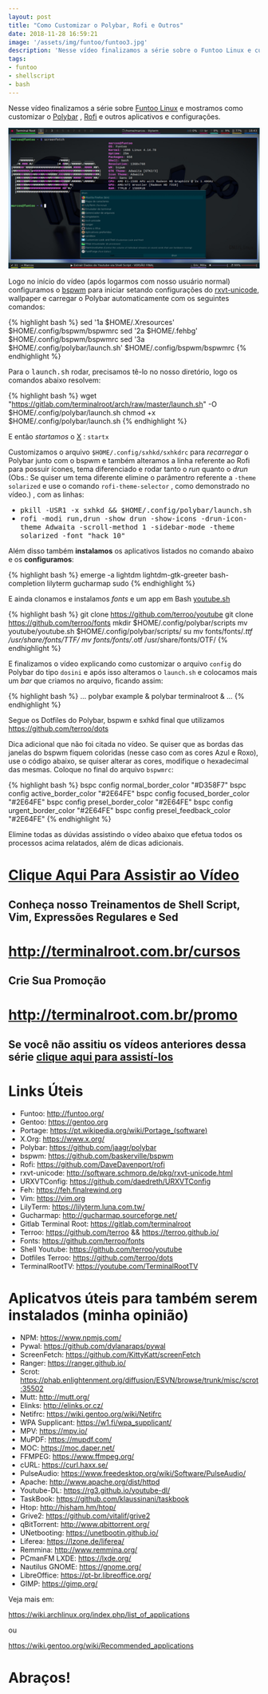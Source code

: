 ```yaml
---
layout: post
title: "Como Customizar o Polybar, Rofi e Outros"
date: 2018-11-28 16:59:21
image: '/assets/img/funtoo/funtoo3.jpg'
description: 'Nesse vídeo finalizamos a série sobre o Funtoo Linux e customizamos e configuramos aplicativos.'
tags:
- funtoo
- shellscript
- bash
---
```


Nesse vídeo finalizamos a série sobre [Funtoo Linux](http://bit.ly/play-list-funtoo) e mostramos como customizar o [Polybar](https://github.com/jaagr/polybar) , [Rofi](https://github.com/DaveDavenport/rofi) e outros aplicativos e configurações.

![Como Customizar o Polybar, Rofi e Outros](/assets/img/funtoo/funtoo3.jpg "Como Customizar o Polybar, Rofi e Outros")

Logo no início do vídeo (após logarmos com nosso usuário normal) configuramos o [bspwm](https://github.com/baskerville/bspwm) para iniciar setando configurações do [rxvt-unicode](http://software.schmorp.de/pkg/rxvt-unicode.html), wallpaper e carregar o Polybar automaticamente com os seguintes comandos:

{% highlight bash %}
sed '1a $HOME/.Xresources' $HOME/.config/bspwm/bspwmrc
sed '2a $HOME/.fehbg' $HOME/.config/bspwm/bspwmrc
sed '3a $HOME/.config/polybar/launch.sh' $HOME/.config/bspwm/bspwmrc
{% endhighlight %}

Para o <kbd>launch.sh</kbd> rodar, precisamos tê-lo no nosso diretório, logo os comandos abaixo resolvem:

{% highlight bash %}
wget "https://gitlab.com/terminalroot/arch/raw/master/launch.sh" -O $HOME/.config/polybar/launch.sh
chmod +x $HOME/.config/polybar/launch.sh
{% endhighlight %}

E então *startamos* o [X](https://www.x.org/) : `startx`

Customizamos o arquivo `$HOME/.config/sxhkd/sxhkdrc` para *recarregar* o Polybar junto com o bspwm e também alteramos a linha referente ao Rofi para possuir ícones, tema diferenciado e rodar tanto o *run* quanto o *drun* (Obs.: Se quiser um tema diferente elimine o parâmentro referente a `-theme solarized` e use o comando `rofi-theme-selector` , como demonstrado no vídeo.) , com as linhas:

+ <kbd>pkill -USR1 -x sxhkd && $HOME/.config/polybar/launch.sh</kbd>
+ <kbd>rofi -modi run,drun -show drun -show-icons -drun-icon-theme Adwaita -scroll-method 1 -sidebar-mode -theme solarized -font "hack 10"</kbd>

Além disso também **instalamos** os aplicativos listados no comando abaixo e os **configuramos**:

{% highlight bash %}
emerge -a lightdm lightdm-gtk-greeter bash-completion lilyterm gucharmap sudo
{% endhighlight %}

E ainda clonamos e instalamos *fonts* e um app em Bash [youtube.sh](youtube.sh)

{% highlight bash %}
git clone https://github.com/terroo/youtube
git clone https://github.com/terroo/fonts
mkdir $HOME/.config/polybar/scripts
mv youtube/youtube.sh $HOME/.config/polybar/scripts/
su
mv fonts/fonts/*.ttf /usr/share/fonts/TTF/
mv fonts/fonts/*.otf /usr/share/fonts/OTF/
{% endhighlight %}

E finalizamos o vídeo explicando como customizar o arquivo `config` do Polybar do tipo `dosini` e após isso alteramos o `launch.sh` e colocamos mais um *bar* que criamos no arquivo, ficando assim:

{% highlight bash %}
...
polybar example &
polybar terminalroot &
...
{% endhighlight %}

Segue os Dotfiles do Polybar, bspwm e sxhkd final que utilizamos <https://github.com/terroo/dots>

Dica adicional que não foi citada no vídeo. Se quiser que as bordas das janelas do bspwm fiquem coloridas (nesse caso com as cores Azul e Roxo), use o código abaixo, se quiser alterar as cores, modifique o hexadecimal das mesmas. Coloque no final do arquivo `bspwmrc`:

{% highlight bash %}
bspc config normal_border_color "#D358F7"
bspc config active_border_color "#2E64FE"
bspc config focused_border_color "#2E64FE"
bspc config presel_border_color "#2E64FE"
bspc config urgent_border_color "#2E64FE"
bspc config presel_feedback_color "#2E64FE"
{% endhighlight %}

Elimine todas as dúvidas assistindo o vídeo abaixo que efetua todos os processos acima relatados, além de dicas adicionais.

# [Clique Aqui Para Assistir ao Vídeo](https://youtu.be/vAfJr9AddAQ)

## Conheça nosso Treinamentos de Shell Script, Vim, Expressões Regulares e Sed
# <http://terminalroot.com.br/cursos>

## Crie Sua Promoção
# <http://terminalroot.com.br/promo>

## Se você não assitiu os vídeos anteriores dessa série [clique aqui para assistí-los](http://bit.ly/play-list-funtoo)

# Links Úteis

+ Funtoo: <http://funtoo.org/>
+ Gentoo: <https://gentoo.org>
+ Portage: <https://pt.wikipedia.org/wiki/Portage_(software)>
+ X.Org: <https://www.x.org/>
+ Polybar: <https://github.com/jaagr/polybar>
+ bspwm: <https://github.com/baskerville/bspwm>
+ Rofi: <https://github.com/DaveDavenport/rofi>
+ rxvt-unicode: <http://software.schmorp.de/pkg/rxvt-unicode.html>
+ URXVTConfig: <https://github.com/daedreth/URXVTConfig>
+ Feh: <https://feh.finalrewind.org>
+ Vim: <https://vim.org>
+ LilyTerm: <https://lilyterm.luna.com.tw/>
+ Gucharmap: <http://gucharmap.sourceforge.net/>
+ Gitlab Terminal Root: <https://gitlab.com/terminalroot>
+ Terroo: <https://github.com/terroo> && <https://terroo.github.io/>
+ Fonts: <https://github.com/terroo/fonts>
+ Shell Youtube: <https://github.com/terroo/youtube>
+ Dotfiles Terroo: <https://github.com/terroo/dots>
+ TerminalRootTV: <https://youtube.com/TerminalRootTV>

# Aplicatvos úteis para também serem instalados (minha opinião)

+ NPM: <https://www.npmjs.com/>
+ Pywal: <https://github.com/dylanaraps/pywal>
+ ScreenFetch: <https://github.com/KittyKatt/screenFetch>
+ Ranger: <https://ranger.github.io/>
+ Scrot: <https://phab.enlightenment.org/diffusion/ESVN/browse/trunk/misc/scrot;35502>
+ Mutt: <http://mutt.org/>
+ Elinks: <http://elinks.or.cz/>
+ Netifrc: <https://wiki.gentoo.org/wiki/Netifrc>
+ WPA Supplicant: <https://w1.fi/wpa_supplicant/>
+ MPV: <https://mpv.io/>
+ MuPDF: <https://mupdf.com/>
+ MOC: <https://moc.daper.net/>
+ FFMPEG: <https://www.ffmpeg.org/>
+ cURL: <https://curl.haxx.se/>
+ PulseAudio: <https://www.freedesktop.org/wiki/Software/PulseAudio/>
+ Apache: <http://www.apache.org/dist/httpd>
+ Youtube-DL: <https://rg3.github.io/youtube-dl/>
+ TaskBook: <https://github.com/klaussinani/taskbook>
+ Htop: <http://hisham.hm/htop/>
+ Grive2: <https://github.com/vitalif/grive2>
+ qBitTorrent: <http://www.qbittorrent.org/>
+ UNetbooting: <https://unetbootin.github.io/>
+ Liferea: <https://lzone.de/liferea/>
+ Remmina: <http://www.remmina.org/>
+ PCmanFM LXDE: <https://lxde.org/>
+ Nautilus GNOME: <https://gnome.org/>
+ LibreOffice: <https://pt-br.libreoffice.org/>
+ GIMP: <https://gimp.org/>

Veja mais em:

<https://wiki.archlinux.org/index.php/list_of_applications> 

ou 

<https://wiki.gentoo.org/wiki/Recommended_applications>

# Abraços!

<script async src="https://pagead2.googlesyndication.com/pagead/js/adsbygoogle.js"></script>

<!-- Informat -->
<ins class="adsbygoogle"
 style="display:block"
 data-ad-client="ca-pub-2838251107855362"
 data-ad-slot="2327980059"
 data-ad-format="auto"
 data-full-width-responsive="true"></ins>

<script>
(adsbygoogle = window.adsbygoogle || []).push({});
</script>

